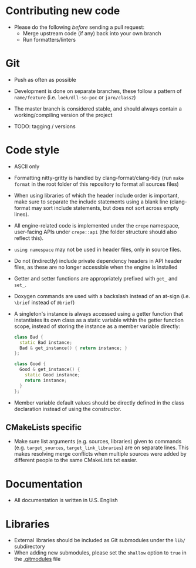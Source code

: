 # Contributing new code

- Please do the following *before* sending a pull request:
  - Merge upstream code (if any) back into your own branch
  - Run formatters/linters

# Git

- Push as often as possible
- Development is done on separate branches, these follow a pattern of
  `name/feature` (i.e. `loek/dll-so-poc` or `jaro/class2`)
- The master branch is considered stable, and should always contain a
  working/compiling version of the project

- TODO: tagging / versions

# Code style

- ASCII only
- Formatting nitty-gritty is handled by clang-format/clang-tidy (run `make
  format` in the root folder of this repository to format all sources files)
- When using libraries of which the header include order is important, make
  sure to separate the include statements using a blank line (clang-format may
  sort include statements, but does not sort across empty lines).
- All engine-related code is implemented under the `crepe` namespace,
  user-facing APIs under `crepe::api` (the folder structure should also reflect
  this).
- `using namespace` may not be used in header files, only in source files.
- Do not (indirectly) include private dependency headers in API header files,
  as these are no longer accessible when the engine is installed
- Getter and setter functions are appropriately prefixed with `get_` and
  `set_`.
- Doxygen commands are used with a backslash instead of an at-sign (i.e.
  `\brief` instead of `@brief`)
- A singleton's instance is always accessed using a getter function that
  instantiates its own class as a static variable within the getter function
  scope, instead of storing the instance as a member variable directly:

  ```cpp
  class Bad {
    static Bad instance;
    Bad & get_instance() { return instance; }
  };

  class Good {
    Good & get_instance() {
      static Good instance;
      return instance;
    }
  };
  ```
- Member variable default values should be directly defined in the class
  declaration instead of using the constructor.

## CMakeLists specific

- Make sure list arguments (e.g. sources, libraries) given to commands (e.g.
  `target_sources`, `target_link_libraries`) are on separate lines. This makes
  resolving merge conflicts when multiple sources were added by different
  people to the same CMakeLists.txt easier.

# Documentation

- All documentation is written in U.S. English

# Libraries

- External libraries should be included as Git submodules under the `lib/`
  subdirectory
- When adding new submodules, please set the `shallow` option to `true` in the
  [.gitmodules](./.gitmodules) file

